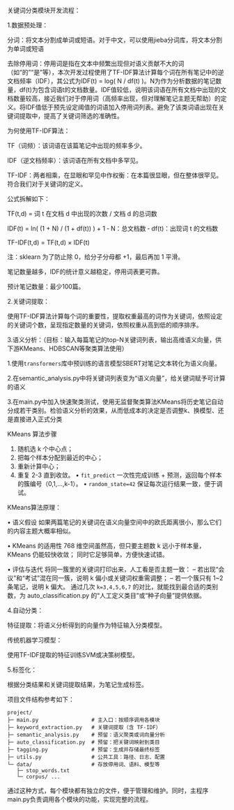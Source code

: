 关键词分类模块开发流程：

1.数据预处理：

分词：将文本分割成单词或短语。对于中文，可以使用jieba分词库，将文本分割为单词或短语

去除停用词：停用词是指在文本中频繁出现但对语义贡献不大的词（如“的”“是”等），本次开发过程使用了TF-IDF算法计算每个词在所有笔记中的逆文档频率（IDF），其公式为IDF(t) = log( N / df(t) )。N为作为分析数据的笔记数量，df(t)为包含词语t的文档数量。IDF值较低，说明该词语在所有文档中出现的文档数量较高，接近我们对于停用词（高频率出现，但对理解笔记主题无帮助）的定义。将IDF值低于预先设定阈值的词语加入停用词列表。避免了该类词语出现在关键词提取中，提高了关键词筛选的准确性。



为何使用TF-IDF算法：

TF（词频）：该词语在该篇笔记中出现的频率多少。

IDF（逆文档频率）：该词语在所有文档中多罕见。

TF-IDF：两者相乘，在显眼和罕见中作权衡：在本篇很显眼，但在整体很罕见。符合我们对于关键词的定义。

公式拆解如下：

TF(t,d) = 词 t 在文档 d 中出现的次数 / 文档 d 的总词数

IDF(t)  = ln( (1 + N) / (1 + df(t)) ) + 1
‑ N：总文档数
‑ df(t)：出现词 t 的文档数

TF-IDF(t,d) = TF(t,d) × IDF(t)

注：sklearn 为了防止除 0，给分子分母都 +1，最后再加 1 平滑。



笔记数量越多，IDF的统计意义越稳定，停用词表更可靠。

预计笔记数量：最少100篇。



2.关键词提取：

使用TF-IDF算法计算每个词的重要性，提取权重最高的词作为关键词，依照设定的关键词个数，呈现指定数量的关键词，依照权重从高到低的顺序排序。



3.语义分析：（目标：输入每篇笔记的top-N关键词列表，输出高维语义向量，供下游KMeans、HDBSCAN等聚类算法使用）

​	1.使用`transformers`库中预训练的语言模型SBERT对笔记文本转化为语义向量。

​	2.在semantic_analysis.py中将关键词列表变为“语义向量”，给关键词赋予可计算的语义

​	3.在main.py中加入快速聚类测试，使用无监督聚类算法KMeans将历史笔记自动分成若干类别。检验语义分析的效果，从而低成本的决定是否调整k、换模型、还是直接进入正式分类



 KMeans 算法步骤

1. 随机选 k 个中心点；
2. 把每个样本分配到最近的中心；
3. 重新计算中心；
4. 重复 2-3 直到收敛。
   • `fit_predict` 一次性完成训练 + 预测，返回每个样本的簇编号（0,1,…,k-1）。
   • `random_state=42` 保证每次运行结果一致，便于调试。



KMeans算法原理：

• 语义假设
如果两篇笔记的关键词在语义向量空间中的欧氏距离很小，那么它们的内容主题大概率相似。

• KMeans 的适用性
768 维空间虽然高，但只要主题数 k 远小于样本量，KMeans 仍能较快收敛；
同时它足够简单，方便快速试错。

• 评估与迭代
将同一簇里的关键词打印出来，人工看是否主题一致：
– 若出现“会议”和“考试”混在同一簇，说明 k 偏小或关键词权重需调整；
– 若一个簇只有 1~2 条笔记，说明 k 偏大。
通过几次 `k=3,4,5,6,7` 的对比，就能找到最合适的类别数，为 auto_classification.py 的“人工定义类目”或“种子向量”提供依据。



4.自动分类：

特征提取：将语义分析得到的向量作为特征输入分类模型。

传统机器学习模型：

使用TF-IDF提取的特征训练SVM或决策树模型。



5.标签化：

根据分类结果和关键词提取结果，为笔记生成标签。

项目文件结构参考如下：

```
project/
├─ main.py                 # 主入口：按顺序调用各模块
├─ keyword_extraction.py   # 关键词提取（含 TF-IDF）
├─ semantic_analysis.py    # 预留：语义聚类或词向量分析
├─ auto_classification.py  # 预留：把关键词映射到类目
├─ tagging.py              # 预留：生成并存储最终标签
├─ utils.py                # 公共工具：路径、日志、配置
└─ data/                   # 存放停用词、语料、模型等
   ├─ stop_words.txt
   └─ corpus/ ...
```

通过这种方式，每个模块都有独立的文件，便于管理和维护。同时，主程序main.py负责调用各个模块的功能，实现完整的流程。





